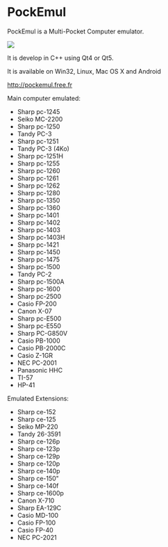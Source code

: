PockEmul
========
PockEmul is a Multi-Pocket Computer emulator.

![](http://pockemul.free.fr/forum/dev/device1.png)

It is develop in C++ using Qt4 or Qt5.

It is available on Win32, Linux, Mac OS X and Android

http://pockemul.free.fr

Main computer emulated:
 * Sharp pc-1245
 * Seiko MC-2200
 * Sharp pc-1250
 * Tandy PC-3
 * Sharp pc-1251
 * Tandy PC-3 (4Ko)
 * Sharp pc-1251H
 * Sharp pc-1255 
 * Sharp pc-1260 
 * Sharp pc-1261 
 * Sharp pc-1262 
 * Sharp pc-1280 
 * Sharp pc-1350 
 * Sharp pc-1360 
 * Sharp pc-1401 
 * Sharp pc-1402 
 * Sharp pc-1403
 * Sharp pc-1403H
 * Sharp pc-1421 
 * Sharp pc-1450 
 * Sharp pc-1475 
 * Sharp pc-1500 
 * Tandy PC-2 
 * Sharp pc-1500A
 * Sharp pc-1600 
 * Sharp pc-2500
 * Casio FP-200
 * Canon X-07
 * Sharp pc-E500 
 * Sharp pc-E550 
 * Sharp PC-G850V
 * Casio PB-1000
 * Casio PB-2000C
 * Casio Z-1GR
 * NEC PC-2001
 * Panasonic HHC
 * TI-57
 * HP-41

Emulated Extensions:
 * Sharp ce-152
 * Sharp ce-125
 * Seiko MP-220
 * Tandy 26-3591
 * Sharp ce-126p
 * Sharp ce-123p
 * Sharp ce-129p
 * Sharp ce-120p
 * Sharp ce-140p
 * Sharp ce-150"
 * Sharp ce-140f
 * Sharp ce-1600p
 * Canon X-710
 * Sharp EA-129C
 * Casio MD-100
 * Casio FP-100
 * Casio FP-40
 * NEC PC-2021
